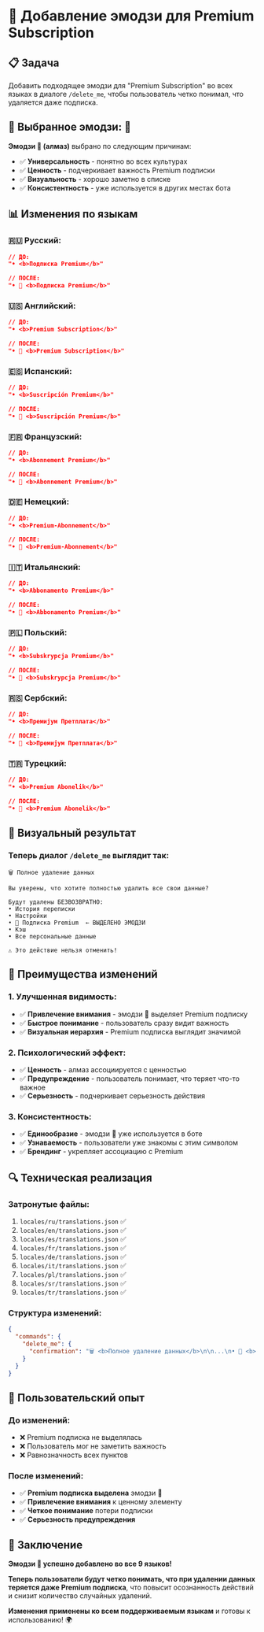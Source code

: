 # 💎 Добавление эмодзи для Premium Subscription

## 📋 Задача

Добавить подходящее эмодзи для "Premium Subscription" во всех языках в диалоге `/delete_me`, чтобы пользователь четко понимал, что удаляется даже подписка.

## 🎯 Выбранное эмодзи: 💎

**Эмодзи 💎 (алмаз)** выбрано по следующим причинам:
- ✅ **Универсальность** - понятно во всех культурах
- ✅ **Ценность** - подчеркивает важность Premium подписки
- ✅ **Визуальность** - хорошо заметно в списке
- ✅ **Консистентность** - уже используется в других местах бота

## 📊 Изменения по языкам

### **🇷🇺 Русский:**
```json
// ДО:
"• <b>Подписка Premium</b>"

// ПОСЛЕ:
"• 💎 <b>Подписка Premium</b>"
```

### **🇺🇸 Английский:**
```json
// ДО:
"• <b>Premium Subscription</b>"

// ПОСЛЕ:
"• 💎 <b>Premium Subscription</b>"
```

### **🇪🇸 Испанский:**
```json
// ДО:
"• <b>Suscripción Premium</b>"

// ПОСЛЕ:
"• 💎 <b>Suscripción Premium</b>"
```

### **🇫🇷 Французский:**
```json
// ДО:
"• <b>Abonnement Premium</b>"

// ПОСЛЕ:
"• 💎 <b>Abonnement Premium</b>"
```

### **🇩🇪 Немецкий:**
```json
// ДО:
"• <b>Premium-Abonnement</b>"

// ПОСЛЕ:
"• 💎 <b>Premium-Abonnement</b>"
```

### **🇮🇹 Итальянский:**
```json
// ДО:
"• <b>Abbonamento Premium</b>"

// ПОСЛЕ:
"• 💎 <b>Abbonamento Premium</b>"
```

### **🇵🇱 Польский:**
```json
// ДО:
"• <b>Subskrypcja Premium</b>"

// ПОСЛЕ:
"• 💎 <b>Subskrypcja Premium</b>"
```

### **🇷🇸 Сербский:**
```json
// ДО:
"• <b>Премијум Претплата</b>"

// ПОСЛЕ:
"• 💎 <b>Премијум Претплата</b>"
```

### **🇹🇷 Турецкий:**
```json
// ДО:
"• <b>Premium Abonelik</b>"

// ПОСЛЕ:
"• 💎 <b>Premium Abonelik</b>"
```

## 🎨 Визуальный результат

### **Теперь диалог `/delete_me` выглядит так:**

```
🗑️ Полное удаление данных

Вы уверены, что хотите полностью удалить все свои данные?

Будут удалены БЕЗВОЗВРАТНО:
• История переписки
• Настройки
• 💎 Подписка Premium  ← ВЫДЕЛЕНО ЭМОДЗИ
• Кэш
• Все персональные данные

⚠️ Это действие нельзя отменить!
```

## 🎯 Преимущества изменений

### **1. Улучшенная видимость:**
- ✅ **Привлечение внимания** - эмодзи 💎 выделяет Premium подписку
- ✅ **Быстрое понимание** - пользователь сразу видит важность
- ✅ **Визуальная иерархия** - Premium подписка выглядит значимой

### **2. Психологический эффект:**
- ✅ **Ценность** - алмаз ассоциируется с ценностью
- ✅ **Предупреждение** - пользователь понимает, что теряет что-то важное
- ✅ **Серьезность** - подчеркивает серьезность действия

### **3. Консистентность:**
- ✅ **Единообразие** - эмодзи 💎 уже используется в боте
- ✅ **Узнаваемость** - пользователи уже знакомы с этим символом
- ✅ **Брендинг** - укрепляет ассоциацию с Premium

## 🔍 Техническая реализация

### **Затронутые файлы:**
1. `locales/ru/translations.json` ✅
2. `locales/en/translations.json` ✅
3. `locales/es/translations.json` ✅
4. `locales/fr/translations.json` ✅
5. `locales/de/translations.json` ✅
6. `locales/it/translations.json` ✅
7. `locales/pl/translations.json` ✅
8. `locales/sr/translations.json` ✅
9. `locales/tr/translations.json` ✅

### **Структура изменений:**
```json
{
  "commands": {
    "delete_me": {
      "confirmation": "🗑️ <b>Полное удаление данных</b>\n\n...\n• 💎 <b>Подписка Premium</b>\n..."
    }
  }
}
```

## 📱 Пользовательский опыт

### **До изменений:**
- ❌ Premium подписка не выделялась
- ❌ Пользователь мог не заметить важность
- ❌ Равнозначность всех пунктов

### **После изменений:**
- ✅ **Premium подписка выделена** эмодзи 💎
- ✅ **Привлечение внимания** к ценному элементу
- ✅ **Четкое понимание** потери подписки
- ✅ **Серьезность предупреждения**

## 🎯 Заключение

**Эмодзи 💎 успешно добавлено во все 9 языков!**

**Теперь пользователи будут четко понимать, что при удалении данных теряется даже Premium подписка**, что повысит осознанность действий и снизит количество случайных удалений.

**Изменения применены ко всем поддерживаемым языкам** и готовы к использованию! 🌍
